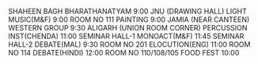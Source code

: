 SHAHEEN BAGH
BHARATHANATYAM 
9:00
JNU (DRAWING HALL)
LIGHT MUSIC(M&F) 
9:00
ROOM NO 111
PAINTING 
9:00
JAMIA (NEAR CANTEEN)
WESTERN GROUP
9:30
ALIGARH (UNION ROOM CORNER)
PERCUSSION INST(CHENDA) 
11:00
SEMINAR HALL-1
MONOACT(M&F) 
11:45
SEMINAR HALL-2
DEBATE(MAL)
9:30
ROOM NO 201
ELOCUTION(ENG) 
11:00
ROOM NO 114
DEBATE(HINDI)
12:00
ROOM NO 110/108/105
FOOD FEST 
10:00
